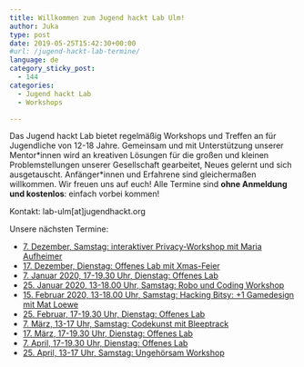 ```yaml
---
title: Willkommen zum Jugend hackt Lab Ulm!
author: Juka
type: post
date: 2019-05-25T15:42:30+00:00
#url: /jugend-hackt-lab-termine/
language: de
category_sticky_post:
  - 144
categories:
  - Jugend hackt Lab
  - Workshops

---
```

Das Jugend hackt Lab bietet regelmäßig Workshops und Treffen an für Jugendliche von 12-18 Jahre. Gemeinsam und mit Unterstützung unserer Mentor\*innen wird an kreativen Lösungen für die großen und kleinen Problemstellungen unserer Gesellschaft gearbeitet, Neues gelernt und sich ausgetauscht. Anfänger\*innen und Erfahrene sind gleichermaßen willkommen. Wir freuen uns auf euch! Alle Termine sind **ohne Anmeldung und kostenlos**: einfach vorbei kommen!

Kontakt: lab-ulm[at]jugendhackt.org

Unsere nächsten Termine:

  * [7. Dezember, Samstag: interaktiver Privacy-Workshop mit Maria Aufheimer][1]
  * [17. Dezember, Dienstag: Offenes Lab mit Xmas-Feier][2]
  * [7. Januar 2020, 17-19.30 Uhr, Dienstag: Offenes Lab][2]
  * [25. Januar 2020, 13-18.00 Uhr, Samstag: Robo und Coding Workshop][3]
  * [15. Februar 2020, 13-18.00 Uhr, Samstag: Hacking Bitsy: +1 Gamedesign mit Mat Loewe][4]
  * [25. Februar, 17-19.30 Uhr, Dienstag: Offenes Lab][2]
  * [7. März, 13-17 Uhr, Samstag: Codekunst mit Bleeptrack][5]
  * [17. März, 17-19.30 Uhr, Dienstag: Offenes Lab][2]
  * [7. April, 17-19.30 Uhr, Dienstag: Offenes Lab][2]
  * [25. April, 13-17 Uhr, Samstag: Ungehörsam Workshop][6]

 [1]: /privacy-workshop-mit-maria-aufheimer/
 [2]: /offene-labs-starten-ab-juli-2019/
 [3]: /robo-und-programmier-workshop-im-jugend-hackt-lab/
 [4]: /hacking-bitsy-1-gamedesign-workshop/
 [5]: /codekunst-workshop-mit-bleeptrack/
 [6]: /ungehoersam-workshop-und-vh-kultur-diskussionsrunde/
